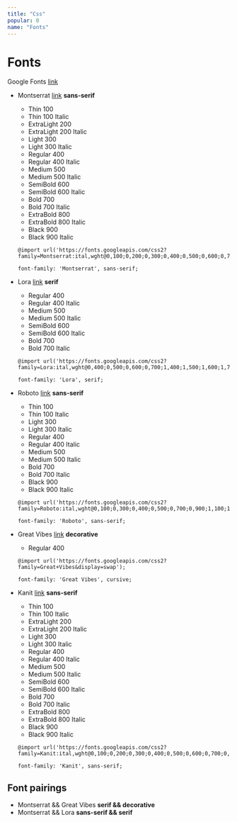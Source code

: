 ```yaml
---
title: "Css"
popular: 0
name: "Fonts"
---
```


# Fonts

Google Fonts [link](https://fonts.google.com/)

- Montserrat [link](https://fonts.google.com/specimen/Montserrat?query=montserrat) **sans-serif**

  - Thin 100
  - Thin 100 Italic
  - ExtraLight 200
  - ExtraLight 200 Italic
  - Light 300
  - Light 300 Italic
  - Regular 400
  - Regular 400 Italic
  - Medium 500
  - Medium 500 Italic
  - SemiBold 600
  - SemiBold 600 Italic
  - Bold 700
  - Bold 700 Italic
  - ExtraBold 800
  - ExtraBold 800 Italic
  - Black 900
  - Black 900 Italic

  ```
  @import url('https://fonts.googleapis.com/css2?family=Montserrat:ital,wght@0,100;0,200;0,300;0,400;0,500;0,600;0,700;0,800;0,900;1,100;1,200;1,300;1,400;1,500;1,600;1,700;1,800;1,900&display=swap');
  ```

  ```
  font-family: 'Montserrat', sans-serif;
  ```

- Lora [link](https://fonts.google.com/specimen/Lora?query=Lora) **serif**

  - Regular 400
  - Regular 400 Italic
  - Medium 500
  - Medium 500 Italic
  - SemiBold 600
  - SemiBold 600 Italic
  - Bold 700
  - Bold 700 Italic

  ```
  @import url('https://fonts.googleapis.com/css2?family=Lora:ital,wght@0,400;0,500;0,600;0,700;1,400;1,500;1,600;1,700&display=swap');
  ```

  ```
  font-family: 'Lora', serif;
  ```

- Roboto [link](https://fonts.google.com/specimen/Roboto?query=Roboto) **sans-serif**

  - Thin 100
  - Thin 100 Italic
  - Light 300
  - Light 300 Italic
  - Regular 400
  - Regular 400 Italic
  - Medium 500
  - Medium 500 Italic
  - Bold 700
  - Bold 700 Italic
  - Black 900
  - Black 900 Italic

  ```
  @import url('https://fonts.googleapis.com/css2?family=Roboto:ital,wght@0,100;0,300;0,400;0,500;0,700;0,900;1,100;1,300;1,400;1,500;1,700;1,900&display=swap');
  ```

  ```
  font-family: 'Roboto', sans-serif;
  ```

- Great Vibes [link](https://fonts.google.com/specimen/Great+Vibes) **decorative**

  - Regular 400

  ```
  @import url('https://fonts.googleapis.com/css2?family=Great+Vibes&display=swap');
  ```

  ```
  font-family: 'Great Vibes', cursive;
  ```

- Kanit [link](https://fonts.google.com/specimen/Kanit?query=kanit) **sans-serif**

  - Thin 100
  - Thin 100 Italic
  - ExtraLight 200
  - ExtraLight 200 Italic
  - Light 300
  - Light 300 Italic
  - Regular 400
  - Regular 400 Italic
  - Medium 500
  - Medium 500 Italic
  - SemiBold 600
  - SemiBold 600 Italic
  - Bold 700
  - Bold 700 Italic
  - ExtraBold 800
  - ExtraBold 800 Italic
  - Black 900
  - Black 900 Italic

  ```
  @import url('https://fonts.googleapis.com/css2?family=Kanit:ital,wght@0,100;0,200;0,300;0,400;0,500;0,600;0,700;0,800;0,900;1,100;1,200;1,300;1,400;1,500;1,600;1,700;1,800;1,900&display=swap');
  ```

  ```
  font-family: 'Kanit', sans-serif;
  ```

## Font pairings

- Montserrat && Great Vibes **serif && decorative**
- Montserrat && Lora **sans-serif && serif**

